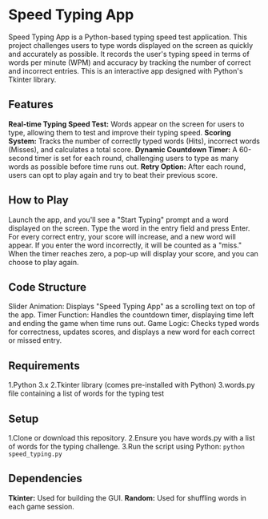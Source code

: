 # Speed Typing App

Speed Typing App is a Python-based typing speed test application. This project challenges users to type words displayed on the screen as quickly and accurately as possible. It records the user's typing speed in terms of words per minute (WPM) and accuracy by tracking the number of correct and incorrect entries. This is an interactive app designed with Python's Tkinter library.

## Features
**Real-time Typing Speed Test:** Words appear on the screen for users to type, allowing them to test and improve their typing speed.
**Scoring System:** Tracks the number of correctly typed words (Hits), incorrect words (Misses), and calculates a total score.
**Dynamic Countdown Timer:** A 60-second timer is set for each round, challenging users to type as many words as possible before time runs out.
**Retry Option:** After each round, users can opt to play again and try to beat their previous score.

## How to Play
Launch the app, and you'll see a "Start Typing" prompt and a word displayed on the screen.
Type the word in the entry field and press Enter.
For every correct entry, your score will increase, and a new word will appear.
If you enter the word incorrectly, it will be counted as a "miss."
When the timer reaches zero, a pop-up will display your score, and you can choose to play again.

## Code Structure

Slider Animation: Displays "Speed Typing App" as a scrolling text on top of the app.
Timer Function: Handles the countdown timer, displaying time left and ending the game when time runs out.
Game Logic: Checks typed words for correctness, updates scores, and displays a new word for each correct or missed entry.

## Requirements
1.Python 3.x
2.Tkinter library (comes pre-installed with Python)
3.words.py file containing a list of words for the typing test

## Setup
1.Clone or download this repository.
2.Ensure you have words.py with a list of words for the typing challenge.
3.Run the script using Python:
`python speed_typing.py`

## Dependencies
**Tkinter:** Used for building the GUI.
**Random:** Used for shuffling words in each game session.
